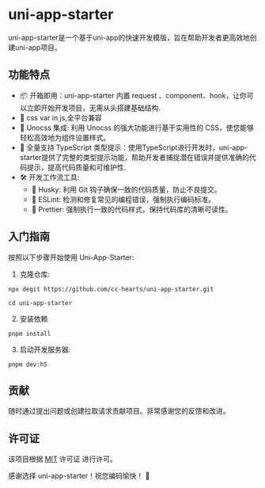 # uni-app-starter

uni-app-starter是一个基于uni-app的快速开发模版，旨在帮助开发者更高效地创建uni-app项目。

## 功能特点

- 📦 开箱即用：uni-app-starter 内置 request 、component、hook，让你可以立即开始开发项目，无需从头搭建基础结构.
- 🌈 css var in js,全平台兼容
- 🎨 Unocss 集成: 利用 Unocss 的强大功能进行基于实用性的 CSS，使您能够轻松高效地为组件设置样式。
- 🚀 全量支持 TypeScript 类型提示：使用TypeScript进行开发时，uni-app-starter提供了完整的类型提示功能，帮助开发者捕捉潜在错误并提供准确的代码提示，提高代码质量和可维护性.
- 🛠 开发工作流工具:
  - 🐶 Husky: 利用 Git 钩子确保一致的代码质量，防止不良提交。
  - 🧹 ESLint: 检测和修复常见的编程错误，强制执行编码标准。
  - 💅 Prettier: 强制执行一致的代码样式，保持代码库的清晰可读性。

## 入门指南

按照以下步骤开始使用 Uni-App-Starter:

1. 克隆仓库:

```shell
npx degit https://github.com/cc-hearts/uni-app-starter.git

cd uni-app-starter
```

2. 安装依赖

```shell
pnpm install
```

3. 启动开发服务器:

```shell
pnpm dev:h5
```

## 贡献

随时通过提出问题或创建拉取请求贡献项目。非常感谢您的反馈和改进。

## 许可证

该项目根据 [MIT](./LICENSE) 许可证 进行许可。

感谢选择 uni-app-starter！祝您编码愉快！ 🚀
